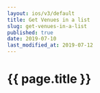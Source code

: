 ```yaml
---
layout: ios/v3/default
title: Get Venues in a list
slug: get-venues-in-a-list
published: true
date: 2019-07-10
last_modified_at: 2019-07-12
---
```


# {{ page.title }}
